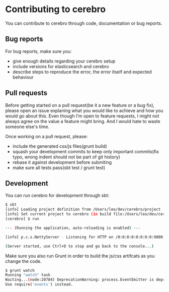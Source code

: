 Contributing to cerebro
=============================

You can contribute to cerebro through code, documentation or bug reports.

## Bug reports

For bug reports, make sure you:
- give enough details regarding your cerebro setup
- include versions for elasticsearch and cerebro
- describe steps to reproduce the error, the error itself and expected behaviour

## Pull requests

Before getting started on a pull request(be it a new feature or a bug fix), please open an issue explaning what you would like to achieve and how you would go about this.
Even though I'm open to feature requests, I might not always agree on the value a feature might bring. And I would hate to waste someone else's time.

Once working on a pull request, please:
- include the generated css/js files(grunt build)
- squash your development commits to keep only important commits(fix typo, wrong indent should not be part of git history)
- rebase it against development before submiting
- make sure all tests pass(sbt test / grunt test)

## Development

You can run cerebro for development through sbt:

```sh
$ sbt
[info] Loading project definition from /Users/leo/dev/cerebro/project
[info] Set current project to cerebro (in build file:/Users/leo/dev/cerebro/)
[cerebro] $ run

--- (Running the application, auto-reloading is enabled) ---

[info] p.c.s.NettyServer - Listening for HTTP on /0:0:0:0:0:0:0:0:9000

(Server started, use Ctrl+D to stop and go back to the console...)
```

Make sure you also run Grunt in order to build the js/css artifcats as you change the code.

```sh
$ grunt watch
Running "watch" task
Waiting...(node:20784) DeprecationWarning: process.EventEmitter is deprecated. 
Use require('events') instead.
```
